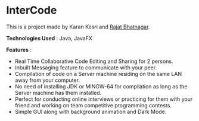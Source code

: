 # InterCode
This is a project made by Karan Kesri and [Rajat Bhatnagar](https://github.com/rajat-bh).

**Technologies Used** : Java, JavaFX

**Features** :
 - Real Time Collaborative Code Editing and Sharing for 2 persons.
 - Inbuilt Messaging feature to communicate with your peer.
 - Compilation of code on a Server machine residing on the same LAN away from your computer.
 - No need of installing JDK or MINGW-64 for compilation as long as the Server machine has them installed.
 - Perfect for conducting online interviews or practicing for them with your friend and working on team competitive programming contests.
 - Simple GUI along with background animation and Dark Mode.  
